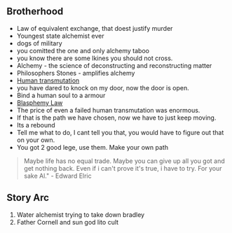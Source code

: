 ## Brotherhood

* Law of equivalent exchange, that doest justify murder
* Youngest state alchemist ever
* dogs of military
* you comitted the one and only alchemy taboo
* you know there are some lkines you should not cross.
* Alchemy - the science of deconstructing and reconstructing matter
* Philosophers Stones - amplifies alchemy
* [Human transmutation](https://fma.fandom.com/wiki/Alchemy)
* you have dared to knock on my door, now the door is open.
* Bind a human soul to a armour
* [Blasphemy Law](https://en.wikipedia.org/wiki/Blasphemy_law)
* The price of even a failed human transmutation was enormous.
* If that is the path we have chosen, now we have to just keep moving.
* Its a rebound
* Tell me what to do, I cant tell you that, you would have to figure out that on your own.
* You got 2 good lege, use them. Make your own path

> Maybe life has no equal trade. Maybe you can give up all you got and get nothing back. Even if i can't prove it's true, i have to try. For your sake Al." - Edward Elric

## Story Arc

1. Water alchemist trying to take down bradley
2. Father Cornell and sun god lito cult

